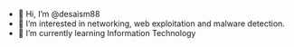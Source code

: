 - 👋 Hi, I’m @desaism88
- 👀 I’m interested in networking, web exploitation and malware detection.
- 🌱 I’m currently learning Information Technology 

<!---
desaism88/desaism88 is a ✨ special ✨ repository because its `README.md` (this file) appears on your GitHub profile.
You can click the Preview link to take a look at your changes.
--->
